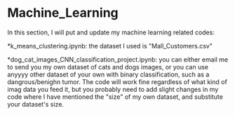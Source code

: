 # Machine_Learning
In this section, I will put and update my machine learning related codes:

*k_means_clustering.ipynb: the dataset I used is "Mall_Customers.csv"

*dog_cat_images_CNN_classification_project.ipynb: you can either email me to send you my own dataset of cats and dogs images, or you can use anyyyy other dataset of your own with binary classification, such as a dangrous/benighn tumor. The code will work fine regardless of what kind of imag data you feed it, but you probably need to add slight changes in my code where I have mentioned the "size" of my own dataset, and substitute your dataset's size.
